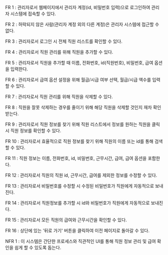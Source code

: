 FR 1 : 관리자로서 웹페이지에서 관리자 계정(id, 비밀번호 입력)으로 로그인하여 관리자 시스템에 접속할 수 있다.

FR 2 : 허락되지 않은 사람(관리자 계정 외의 다른 계정)은 관리자 시스템에 접근할 수 없다.

FR 3 : 관리자로서 로그인 시 전체 직원 리스트를 확인할 수 있다. 

FR 4 : 관리자로서 직원 관리를 위해 직원을 추가할 수 있다.

FR 5 : 관리자로서 직원을 추가할 때 이름, 전화번호, id(직원번호), 비밀번호, 급여 옵션을 입력한다.

FR 6 : 관리자로서 급여 옵션 설정을 위해 월급/시급 여부 선택, 월급/시급 액수를 입력 할 수 있다.

FR 7 : 관리자로서 직원 관리를 위해 직원을 삭제할 수 있다.

FR 8 : 직원을 잘못 삭제하는 경우를 줄이기 위해 해당 직원을 삭제할 것인지 재차 확인받는다.

FR 9 : 관리자로서 직원 정보를 찾기 위해 직원 리스트에서 정보를 원하는 직원을 클릭 시 직원 정보를 확인할 수 있다. 

FR 10 : 관리자로서 효율적으로 직원 정보를 찾기 위해 직원의 이름 또는 id를 통해 검색할 수 있다.

FR 11 : 직원 정보는 이름, 전화번호, id, 비밀번호, 근무시간, 급여, 급여 옵션을 포함한다.

FR 12 : 관리자로서 직원의 직원 id, 근무시간, 급여를 제외한 정보를 수정할 수 있다.

FR 13 : 관리자로서 비밀번호를 수정할 시 수정된 비밀번호가 직원에게 자동적으로 보내진다.

FR 14 : 관리자로서 직원정보를 추가할 시 id와 비밀번호가 직원에게 자동적으로 보내진다.

FR 15 : 관리자로서 모든 직원의 급여와 근무시간을 확인할 수 있다.

FR 16 : 상단에 있는 '뒤로 가기' 버튼을 클릭하여 이전 페이지로 돌아갈 수 있다.

NFR 1 : 이 시스템은 간단한 프로세스와 직관적인 UI를 통해 직원 정보 관리 및 급여 확인을 쉽게 할 수 있도록 돕는다.




